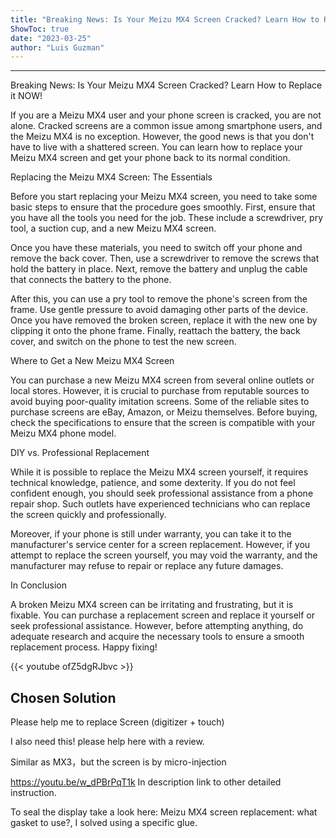 ```yaml
---
title: "Breaking News: Is Your Meizu MX4 Screen Cracked? Learn How to Replace it NOW!"
ShowToc: true 
date: "2023-03-25"
author: "Luis Guzman"
---
```

*****
Breaking News: Is Your Meizu MX4 Screen Cracked? Learn How to Replace it NOW!

If you are a Meizu MX4 user and your phone screen is cracked, you are not alone. Cracked screens are a common issue among smartphone users, and the Meizu MX4 is no exception. However, the good news is that you don't have to live with a shattered screen. You can learn how to replace your Meizu MX4 screen and get your phone back to its normal condition.

Replacing the Meizu MX4 Screen: The Essentials

Before you start replacing your Meizu MX4 screen, you need to take some basic steps to ensure that the procedure goes smoothly. First, ensure that you have all the tools you need for the job. These include a screwdriver, pry tool, a suction cup, and a new Meizu MX4 screen.

Once you have these materials, you need to switch off your phone and remove the back cover. Then, use a screwdriver to remove the screws that hold the battery in place. Next, remove the battery and unplug the cable that connects the battery to the phone.

After this, you can use a pry tool to remove the phone's screen from the frame. Use gentle pressure to avoid damaging other parts of the device. Once you have removed the broken screen, replace it with the new one by clipping it onto the phone frame. Finally, reattach the battery, the back cover, and switch on the phone to test the new screen.

Where to Get a New Meizu MX4 Screen

You can purchase a new Meizu MX4 screen from several online outlets or local stores. However, it is crucial to purchase from reputable sources to avoid buying poor-quality imitation screens. Some of the reliable sites to purchase screens are eBay, Amazon, or Meizu themselves. Before buying, check the specifications to ensure that the screen is compatible with your Meizu MX4 phone model.

DIY vs. Professional Replacement

While it is possible to replace the Meizu MX4 screen yourself, it requires technical knowledge, patience, and some dexterity. If you do not feel confident enough, you should seek professional assistance from a phone repair shop. Such outlets have experienced technicians who can replace the screen quickly and professionally.

Moreover, if your phone is still under warranty, you can take it to the manufacturer's service center for a screen replacement. However, if you attempt to replace the screen yourself, you may void the warranty, and the manufacturer may refuse to repair or replace any future damages.

In Conclusion

A broken Meizu MX4 screen can be irritating and frustrating, but it is fixable. You can purchase a replacement screen and replace it yourself or seek professional assistance. However, before attempting anything, do adequate research and acquire the necessary tools to ensure a smooth replacement process. Happy fixing!

{{< youtube ofZ5dgRJbvc >}} 



## Chosen Solution
 Please help me to replace Screen (digitizer + touch)

 I also need this! please help here with a review.

 Similar as MX3，but the screen is by micro-injection

 https://youtu.be/w_dPBrPqT1k
In description link to other detailed instruction.

 To seal the display take a look here: Meizu MX4 screen replacement: what gasket to use?, I solved using a specific glue.




